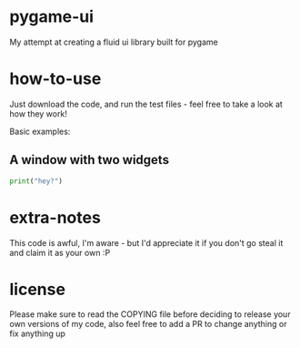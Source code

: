 # pygame-ui
My attempt at creating a fluid ui library built for pygame

# how-to-use
Just download the code, and run the test files - feel free to take a look at how they work!

Basic examples:

## A window with two widgets
```python
print("hey?")
```

# extra-notes
This code is awful, I'm aware - but I'd appreciate it if you don't go steal it and claim it as your own :P

# license
Please make sure to read the COPYING file before deciding to release your own versions of my code,
also feel free to add a PR to change anything or fix anything up
